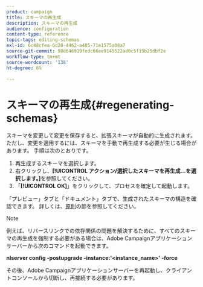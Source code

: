 ```yaml
---
product: campaign
title: スキーマの再生成
description: スキーマの再生成
audience: configuration
content-type: reference
topic-tags: editing-schemas
exl-id: 6c48cfea-6d20-4462-a485-71e1575a08a7
source-git-commit: 98d646919fedc66ee9145522ad0c5f15b25dbf2e
workflow-type: tm+mt
source-wordcount: '138'
ht-degree: 6%

---
```


# スキーマの再生成{#regenerating-schemas}

スキーマを変更して変更を保存すると、拡張スキーマが自動的に生成されます。 ただし、変更を適用するには、スキーマを手動で再生成する必要が生じる場合があります。 手順は次のとおりです。

1. 再生成するスキーマを選択します。
1. 右クリックし、**[!UICONTROL アクション/選択したスキーマを再生成…を選択します。]**&#x200B;を参照してください。
1. 「**[!UICONTROL OK]**」をクリックして、プロセスを確定して起動します。

「プレビュー」タブと「ドキュメント」タブで、生成されたスキーマの構造を確認できます。 詳しくは、[原則](../../configuration/using/data-schemas.md#principles)の節を参照してください。

>[!NOTE]
>
>例えば、リバースリンクでの依存関係の問題を解決するために、すべてのスキーマの再生成を強制する必要がある場合は、Adobe Campaignアプリケーションサーバーから次のコマンドを起動できます。
>
>**nlserver config -postupgrade -instance:&#39;&lt;instance_name>&#39; -force**
>
>その後、Adobe Campaignアプリケーションサーバーを再起動し、クライアントコンソールから切断し、再接続する必要があります。

